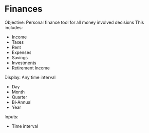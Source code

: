 # Finances
Objective: Personal finance tool for all money involved decisions
This includes:
- Income
- Taxes
- Rent
- Expenses
- Savings
- Investments
- Retirement Income

Display: Any time interval
- Day
- Month
- Quarter
- Bi-Annual
- Year


Inputs:
- Time interval